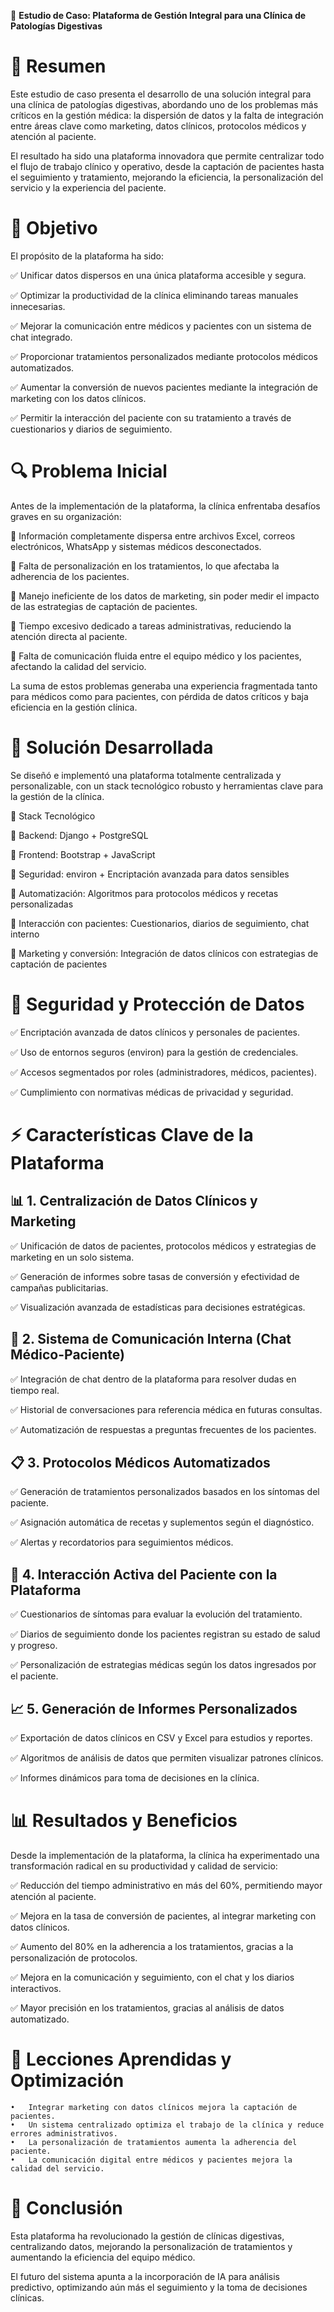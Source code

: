 🏥 **Estudio de Caso: Plataforma de Gestión Integral para una Clínica de Patologías Digestivas**

# 📌 Resumen

Este estudio de caso presenta el desarrollo de una solución integral para una clínica de patologías digestivas, abordando uno de los problemas más críticos en la gestión médica: la dispersión de datos y la falta de integración entre áreas clave como marketing, datos clínicos, protocolos médicos y atención al paciente.

El resultado ha sido una plataforma innovadora que permite centralizar todo el flujo de trabajo clínico y operativo, desde la captación de pacientes hasta el seguimiento y tratamiento, mejorando la eficiencia, la personalización del servicio y la experiencia del paciente.

# 🎯 Objetivo

El propósito de la plataforma ha sido:

✅ Unificar datos dispersos en una única plataforma accesible y segura.

✅ Optimizar la productividad de la clínica eliminando tareas manuales innecesarias.

✅ Mejorar la comunicación entre médicos y pacientes con un sistema de chat integrado.

✅ Proporcionar tratamientos personalizados mediante protocolos médicos automatizados.

✅ Aumentar la conversión de nuevos pacientes mediante la integración de marketing con los datos clínicos.

✅ Permitir la interacción del paciente con su tratamiento a través de cuestionarios y diarios de seguimiento.

# 🔍 Problema Inicial

Antes de la implementación de la plataforma, la clínica enfrentaba desafíos graves en su organización:

🔴 Información completamente dispersa entre archivos Excel, correos electrónicos, WhatsApp y sistemas médicos desconectados.

🔴 Falta de personalización en los tratamientos, lo que afectaba la adherencia de los pacientes.

🔴 Manejo ineficiente de los datos de marketing, sin poder medir el impacto de las estrategias de captación de pacientes.

🔴 Tiempo excesivo dedicado a tareas administrativas, reduciendo la atención directa al paciente.

🔴 Falta de comunicación fluida entre el equipo médico y los pacientes, afectando la calidad del servicio.

La suma de estos problemas generaba una experiencia fragmentada tanto para médicos como para pacientes, con pérdida de datos críticos y baja eficiencia en la gestión clínica.

# 🚀 Solución Desarrollada

Se diseñó e implementó una plataforma totalmente centralizada y personalizable, con un stack tecnológico robusto y herramientas clave para la gestión de la clínica.

🔹 Stack Tecnológico

🔹 Backend: Django + PostgreSQL

🔹 Frontend: Bootstrap + JavaScript

🔹 Seguridad: environ + Encriptación avanzada para datos sensibles

🔹 Automatización: Algoritmos para protocolos médicos y recetas personalizadas

🔹 Interacción con pacientes: Cuestionarios, diarios de seguimiento, chat interno

🔹 Marketing y conversión: Integración de datos clínicos con estrategias de captación de pacientes

# 🔐 Seguridad y Protección de Datos

✅ Encriptación avanzada de datos clínicos y personales de pacientes.

✅ Uso de entornos seguros (environ) para la gestión de credenciales.

✅ Accesos segmentados por roles (administradores, médicos, pacientes).

✅ Cumplimiento con normativas médicas de privacidad y seguridad.

# ⚡ Características Clave de la Plataforma

## 📊 1. Centralización de Datos Clínicos y Marketing

✅ Unificación de datos de pacientes, protocolos médicos y estrategias de marketing en un solo sistema.

✅ Generación de informes sobre tasas de conversión y efectividad de campañas publicitarias.

✅ Visualización avanzada de estadísticas para decisiones estratégicas.

## 💬 2. Sistema de Comunicación Interna (Chat Médico-Paciente)

✅ Integración de chat dentro de la plataforma para resolver dudas en tiempo real.

✅ Historial de conversaciones para referencia médica en futuras consultas.

✅ Automatización de respuestas a preguntas frecuentes de los pacientes.

## 📋 3. Protocolos Médicos Automatizados

✅ Generación de tratamientos personalizados basados en los síntomas del paciente.

✅ Asignación automática de recetas y suplementos según el diagnóstico.

✅ Alertas y recordatorios para seguimientos médicos.


## 🤝 4. Interacción Activa del Paciente con la Plataforma

✅ Cuestionarios de síntomas para evaluar la evolución del tratamiento.

✅ Diarios de seguimiento donde los pacientes registran su estado de salud y progreso.

✅ Personalización de estrategias médicas según los datos ingresados por el paciente.

## 📈 5. Generación de Informes Personalizados

✅ Exportación de datos clínicos en CSV y Excel para estudios y reportes.

✅ Algoritmos de análisis de datos que permiten visualizar patrones clínicos.

✅ Informes dinámicos para toma de decisiones en la clínica.

# 📊 Resultados y Beneficios

Desde la implementación de la plataforma, la clínica ha experimentado una transformación radical en su productividad y calidad de servicio:

✅ Reducción del tiempo administrativo en más del 60%, permitiendo mayor atención al paciente.

✅ Mejora en la tasa de conversión de pacientes, al integrar marketing con datos clínicos.

✅ Aumento del 80% en la adherencia a los tratamientos, gracias a la personalización de protocolos.

✅ Mejora en la comunicación y seguimiento, con el chat y los diarios interactivos.

✅ Mayor precisión en los tratamientos, gracias al análisis de datos automatizado.

# 📌 Lecciones Aprendidas y Optimización

	•	Integrar marketing con datos clínicos mejora la captación de pacientes.
	•	Un sistema centralizado optimiza el trabajo de la clínica y reduce errores administrativos.
	•	La personalización de tratamientos aumenta la adherencia del paciente.
	•	La comunicación digital entre médicos y pacientes mejora la calidad del servicio.


# 🎯 Conclusión

Esta plataforma ha revolucionado la gestión de clínicas digestivas, centralizando datos, mejorando la personalización de tratamientos y aumentando la eficiencia del equipo médico.

El futuro del sistema apunta a la incorporación de IA para análisis predictivo, optimizando aún más el seguimiento y la toma de decisiones clínicas.



